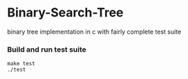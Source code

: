# Binary-Search-Tree
binary tree implementation in c with fairly complete test suite

### Build and run test suite
```
make test
./test
```
